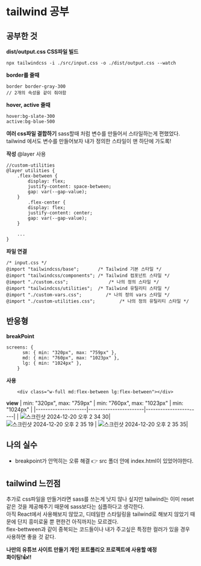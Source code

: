 # tailwind 공부

## 공부한 것
**dist/output.css CSS파일 빌드**
```
npx tailwindcss -i ./src/input.css -o ./dist/output.css --watch
```
**border를 줄때**
```
border border-gray-300
// 2개의 속성을 같이 줘야함
```

**hover, active 줄때**
```
hover:bg-slate-300
active:bg-blue-500
```

**여러 css파일 결합하기**
sass할때 처럼 변수를 만들어서 스타일하는게 편했었다.
tailwind 에서도 변수를 만들어보자
내가 정의한 스타일이 맨 하단에 가도록!

**작성**
@layer 사용
```
//custom-utilities
@layer utilities {
    .flex-between {
        display: flex;
        justify-content: space-between;
        gap: var(--gap-value);
    }
        .flex-center {
        display: flex;
        justify-content: center;
        gap: var(--gap-value);
    }

    ...
}
```
**파일 연결**
```
/* input.css */
@import "tailwindcss/base";       /* Tailwind 기본 스타일 */
@import "tailwindcss/components"; /* Tailwind 컴포넌트 스타일 */
@import "./custom.css";               /* 나의 정의 스타일 */
@import "tailwindcss/utilities";  /* Tailwind 유틸리티 스타일 */
@import "./custom-vars.css";         /* 나의 정의 vars 스타일 */
@import "./custom-utilities.css";         /* 나의 정의 유틸리티 스타일 */
```

## 반응형
**breakPoint**
```
screens: {
      sm: { min: "320px", max: "759px" },
      md: { min: "760px", max: "1023px" },
      lg: { min: "1024px" },
    }
```

**사용**
```
    <div class="w-full md:flex-between lg:flex-between"></div>

```

**view**
| min: "320px", max: "759px"       | min: "760px", max: "1023px"         | min: "1024px"         |
|---------------------|-----------------------|-----------------------|
| ![스크린샷 2024-12-20 오후 2 34 30](https://github.com/user-attachments/assets/26842fa7-b973-4700-895c-ba4e9e5fc44f)| ![스크린샷 2024-12-20 오후 2 35 19](https://github.com/user-attachments/assets/8c594571-7c56-4be6-8e7b-6d0c241d7094) | ![스크린샷 2024-12-20 오후 2 35 35](https://github.com/user-attachments/assets/8c2cb4ea-d2e1-4169-b8f2-c4c9a29387c3)|

## 나의 실수
- breakpoint가 안먹히는 오류 해결
👉 src 폴더 안에 index.html이 있었어야한다.

## tailwind 느낀점
추가로 css파일을 만들거라면 sass를 쓰는게 낫지 않나 싶지만 tailwind는 이미 reset같은 것을 제공해주기 때문에 sass보다는 심플하다고 생각한다.
</br>
아직 React에서 사용해보지 않았고, 디테일한 스타일링을 tailwind로 해보지 않았기 때문에 단지 흥미로울 뿐 편한건 아직까지는 모르겠다.
</br>
flex-bettween과 같이 중복되는 코드들이나 내가 주고싶은 특정한 컬러가 있을 경우 사용하면 좋을 것 같다.

**나만의 유튜브 사이트 만들기 개인 포트폴리오 프로젝트에 사용할 예정 </br>화이팅!👍‼️**